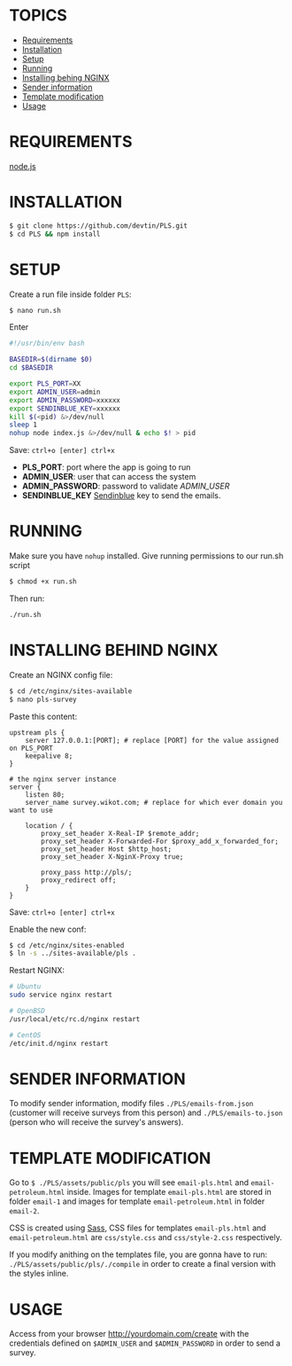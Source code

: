 # TOPICS

- [Requirements](#requirements)
- [Installation](#installation)
- [Setup](#setup)
- [Running](#running)
- [Installing behing NGINX](#installing-behind-nginx)
- [Sender information](#sender-information)
- [Template modification](#template-modification)
- [Usage](#usage)

# REQUIREMENTS

[node.js](https://nodejs.org)

# INSTALLATION

```sh
$ git clone https://github.com/devtin/PLS.git
$ cd PLS && npm install
```

# SETUP

Create a run file inside folder `PLS`:

```sh
$ nano run.sh
```

Enter

```sh
#!/usr/bin/env bash

BASEDIR=$(dirname $0)
cd $BASEDIR

export PLS_PORT=XX
export ADMIN_USER=admin
export ADMIN_PASSWORD=xxxxxx
export SENDINBLUE_KEY=xxxxxx
kill $(<pid) &>/dev/null
sleep 1
nohup node index.js &>/dev/null & echo $! > pid
```

Save: `ctrl+o [enter] ctrl+x`

- **PLS_PORT**: port where the app is going to run
- **ADMIN_USER**: user that can access the system
- **ADMIN_PASSWORD**: password to validate *ADMIN_USER*
- **SENDINBLUE_KEY** [Sendinblue](https://www.sendinblue.com/) key to send the emails.

# RUNNING

Make sure you have `nohup` installed. Give running permissions to our run.sh script

```sh
$ chmod +x run.sh
```

Then run:

```sh
./run.sh
```

# INSTALLING BEHIND NGINX

Create an NGINX config file:

```sh
$ cd /etc/nginx/sites-available
$ nano pls-survey
```

Paste this content:

```nginx
upstream pls {
    server 127.0.0.1:[PORT]; # replace [PORT] for the value assigned on PLS_PORT
    keepalive 8;
}

# the nginx server instance
server {
	listen 80;
	server_name survey.wikot.com; # replace for which ever domain you want to use

	location / {
		proxy_set_header X-Real-IP $remote_addr;
		proxy_set_header X-Forwarded-For $proxy_add_x_forwarded_for;
		proxy_set_header Host $http_host;
		proxy_set_header X-NginX-Proxy true;

		proxy_pass http://pls/;
		proxy_redirect off;
	}
}
```

Save: `ctrl+o [enter] ctrl+x`

Enable the new conf:

```sh
$ cd /etc/nginx/sites-enabled
$ ln -s ../sites-available/pls .
```

Restart NGINX:

```sh
# Ubuntu
sudo service nginx restart

# OpenBSD
/usr/local/etc/rc.d/nginx restart

# CentOS
/etc/init.d/nginx restart
```

# SENDER INFORMATION

To modify sender information, modify files `./PLS/emails-from.json` (customer will receive surveys from this person) and  `./PLS/emails-to.json` (person who will receive the survey's answers). 

# TEMPLATE MODIFICATION

Go to `$ ./PLS/assets/public/pls` you will see `email-pls.html` and `email-petroleum.html` inside. Images for template `email-pls.html` are stored in folder `email-1` and images for template `email-petroleum.html` in folder `email-2`.

CSS is created using [Sass](http://sass-lang.com/), CSS files for templates `email-pls.html` and `email-petroleum.html` are `css/style.css` and `css/style-2.css` respectively.
 
If you modify anithing on the templates file, you are gonna have to run: `./PLS/assets/public/pls/./compile` in order to create a final version with the styles inline.

# USAGE

Access from your browser http://yourdomain.com/create with the credentials defined on `$ADMIN_USER` and `$ADMIN_PASSWORD` in order to send a survey.